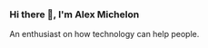 ### Hi there 👋, I'm Alex Michelon

An enthusiast on how technology can help people.
<!--
**alexmichelon/alexmichelon** is a ✨ _special_ ✨ repository because its `README.md` (this file) appears on your GitHub profile.

- 🔭 I’m currently working on CASAN
- 💬 Ask me about software engineering, american sports and movies
- 📫 How to reach me alexmichelonn@gmail.com
- ⚡ Fun fact: shower singer :wink:
